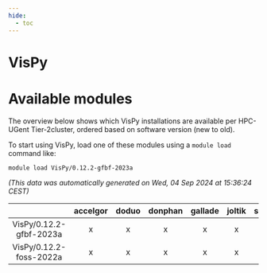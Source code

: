 ```yaml
---
hide:
  - toc
---
```


VisPy
=====

# Available modules


The overview below shows which VisPy installations are available per HPC-UGent Tier-2cluster, ordered based on software version (new to old).

To start using VisPy, load one of these modules using a `module load` command like:

```shell
module load VisPy/0.12.2-gfbf-2023a
```

*(This data was automatically generated on Wed, 04 Sep 2024 at 15:36:24 CEST)*  

| |accelgor|doduo|donphan|gallade|joltik|shinx|skitty|
| :---: | :---: | :---: | :---: | :---: | :---: | :---: | :---: |
|VisPy/0.12.2-gfbf-2023a|x|x|x|x|x|x|x|
|VisPy/0.12.2-foss-2022a|x|x|x|x|x|-|x|
